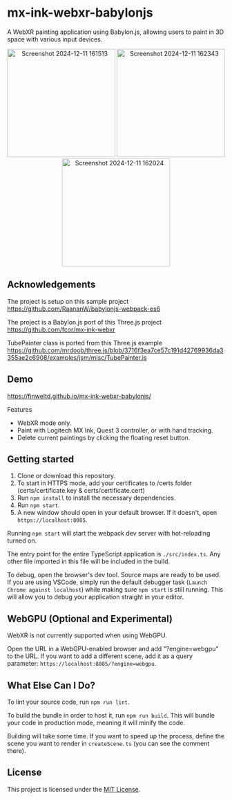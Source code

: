 # mx-ink-webxr-babylonjs
A WebXR painting application using Babylon.js, allowing users to paint in 3D space with various input devices.

<p align="center">
  <img src="https://github.com/user-attachments/assets/e2acb441-62ce-4aa7-a44c-b34efcccccd2" alt="Screenshot 2024-12-11 161513" width="250">
  <img src="https://github.com/user-attachments/assets/5477be19-e1d4-48ae-914e-0a75f4150509" alt="Screenshot 2024-12-11 162343" width="250">
  <img src="https://github.com/user-attachments/assets/0aa5ee0d-02d8-40eb-8e9c-d02a93d374d4" alt="Screenshot 2024-12-11 162024" width="250">
</p>

## Acknowledgements 

The project is setup on this sample project https://github.com/RaananW/babylonjs-webpack-es6

The project is a Babylon.js port of this Three.js project https://github.com/fcor/mx-ink-webxr

TubePainter class is ported from this Three.js example https://github.com/mrdoob/three.js/blob/3716f3ea7ce57c191d42769936da3355ae2c6908/examples/jsm/misc/TubePainter.js

## Demo
https://finweltd.github.io/mx-ink-webxr-babylonjs/

Features
- WebXR mode only.
- Paint with Logitech MX Ink, Quest 3 controller, or with hand tracking.
- Delete current paintings by clicking the floating reset button.

## Getting started
1. Clone or download this repository.
2. To start in HTTPS mode, add your certificates to /certs folder (certs/certificate.key & certs/certificate.cert)
3. Run `npm install` to install the necessary dependencies.
4. Run `npm start`.
5. A new window should open in your default browser. If it doesn't, open `https://localhost:8085`.

Running `npm start` will start the webpack dev server with hot-reloading turned on.

The entry point for the entire TypeScript application is `./src/index.ts`. Any other file imported in this file will be included in the build.

To debug, open the browser's dev tool. Source maps are ready to be used. If you are using VSCode, simply run the default debugger task (`Launch Chrome against localhost`) while making sure `npm start` is still running. This will allow you to debug your application straight in your editor.

## WebGPU (Optional and Experimental)
WebXR is not currently supported when using WebGPU.

Open the URL in a WebGPU-enabled browser and add "?engine=webgpu" to the URL. If you want to add a different scene, add it as a query parameter: `https://localhost:8085/?engine=webgpu`.

## What Else Can I Do?
To lint your source code, run `npm run lint`.

To build the bundle in order to host it, run `npm run build`. This will bundle your code in production mode, meaning it will minify the code.

Building will take some time. If you want to speed up the process, define the scene you want to render in `createScene.ts` (you can see the comment there).

## License
This project is licensed under the [MIT License](LICENSE).
